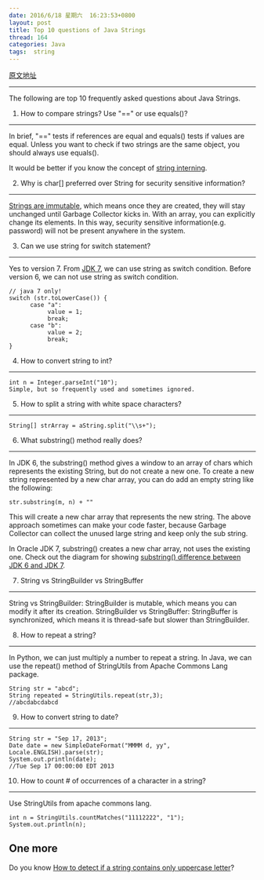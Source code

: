 ```yaml
---
date: 2016/6/18 星期六  16:23:53+0800
layout: post
title: Top 10 questions of Java Strings
thread: 164
categories: Java
tags:  string
---
```



[原文地址](http://www.programcreek.com/2013/09/top-10-faqs-of-java-strings/)

------

The following are top 10 frequently asked questions about Java Strings.

1. How to compare strings? Use "==" or use equals()?
------

In brief, "==" tests if references are equal and equals() tests if values are equal. Unless you want to check if two strings are the same object, you should always use equals().

It would be better if you know the concept of [string interning](http://www.programcreek.com/2013/04/why-string-is-immutable-in-java/).

2. Why is char[] preferred over String for security sensitive information?
------

[Strings are immutable](http://www.programcreek.com/2009/02/diagram-to-show-java-strings-immutability/), which means once they are created, they will stay unchanged until Garbage Collector kicks in. With an array, you can explicitly change its elements. In this way, security sensitive information(e.g. password) will not be present anywhere in the system.

3. Can we use string for switch statement?
------

Yes to version 7. From [JDK 7](http://openjdk.java.net/projects/jdk7/features/), we can use string as switch condition. Before version 6, we can not use string as switch condition.
```
// java 7 only!
switch (str.toLowerCase()) {
      case "a":
           value = 1;
           break;
      case "b":
           value = 2;
           break;
}
```
4. How to convert string to int?
------
```
int n = Integer.parseInt("10");
Simple, but so frequently used and sometimes ignored.
```
5. How to split a string with white space characters?
------
```
String[] strArray = aString.split("\\s+");
```
6. What substring() method really does?
------
In JDK 6, the substring() method gives a window to an array of chars which represents the existing String, but do not create a new one. To create a new string represented by a new char array, you can do add an empty string like the following:
```
str.substring(m, n) + ""
```
This will create a new char array that represents the new string. The above approach sometimes can make your code faster, because Garbage Collector can collect the unused large string and keep only the sub string.

In Oracle JDK 7, substring() creates a new char array, not uses the existing one. Check out the diagram for showing [substring() difference between JDK 6 and JDK 7](http://www.programcreek.com/2013/09/the-substring-method-in-jdk-6-and-jdk-7/).

7. String vs StringBuilder vs StringBuffer
------

String vs StringBuilder: StringBuilder is mutable, which means you can modify it after its creation.
StringBuilder vs StringBuffer: StringBuffer is synchronized, which means it is thread-safe but slower than StringBuilder.

8. How to repeat a string?
------

In Python, we can just multiply a number to repeat a string. In Java, we can use the repeat() method of StringUtils from Apache Commons Lang package.
```
String str = "abcd";
String repeated = StringUtils.repeat(str,3);
//abcdabcdabcd
```
9. How to convert string to date?
------
```
String str = "Sep 17, 2013";
Date date = new SimpleDateFormat("MMMM d, yy", Locale.ENGLISH).parse(str);
System.out.println(date);
//Tue Sep 17 00:00:00 EDT 2013
```
10. How to count # of occurrences of a character in a string?
------
Use StringUtils from apache commons lang.
```
int n = StringUtils.countMatches("11112222", "1");
System.out.println(n);
```

One more
------
Do you know [How to detect if a string contains only uppercase letter](http://www.programcreek.com/2011/04/a-method-to-detect-if-string-contains-1-uppercase-letter-in-java/)?